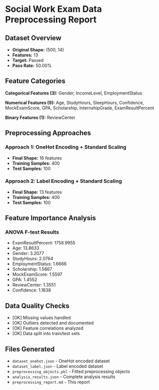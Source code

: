# Social Work Exam Data Preprocessing Report

## Dataset Overview

- **Original Shape:** (500, 14)
- **Features:** 13
- **Target:** Passed
- **Pass Rate:** 50.00%

## Feature Categories

**Categorical Features (3):** Gender, IncomeLevel, EmploymentStatus

**Numerical Features (9):** Age, StudyHours, SleepHours, Confidence, MockExamScore, GPA, Scholarship, InternshipGrade, ExamResultPercent

**Binary Features (1):** ReviewCenter

## Preprocessing Approaches

### Approach 1: OneHot Encoding + Standard Scaling
- **Final Shape:** 16 features
- **Training Samples:** 400
- **Test Samples:** 100

### Approach 2: Label Encoding + Standard Scaling
- **Final Shape:** 13 features
- **Training Samples:** 400
- **Test Samples:** 100

## Feature Importance Analysis

### ANOVA F-test Results
- ExamResultPercent: 1758.9955
- Age: 13.8633
- Gender: 3.2077
- StudyHours: 2.0764
- EmploymentStatus: 1.6666
- Scholarship: 1.5667
- MockExamScore: 1.5597
- GPA: 1.4552
- ReviewCenter: 1.3551
- Confidence: 1.1838

## Data Quality Checks

- [OK] Missing values handled
- [OK] Outliers detected and documented
- [OK] Feature correlations analyzed
- [OK] Data split into train/test sets

## Files Generated

- `dataset_onehot.json` - OneHot encoded dataset
- `dataset_label.json` - Label encoded dataset
- `preprocessing_objects.pkl` - Fitted preprocessing objects
- `analysis_results.json` - Complete analysis results
- `preprocessing_report.md` - This report
